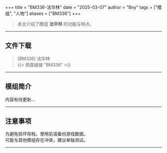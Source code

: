 +++
title = "BM336-法华林"
date = "2025-03-07"
author = "Bny"
tags = ["模组", "人物"]
aliases = ["BM336"]
+++

> 本文介绍了模组 **法华林** 的功能与特点。

---

## 文件下载

> [BM336] 法华林  
{{< 网盘链接 "BM336" >}}  

---

## 模组简介

>  
内容有待更新...  

---

## 注意事项

>  
为避免损坏存档，使用前请备份游戏数据。  
可能与其他模组存在冲突，建议单独测试。  

---

